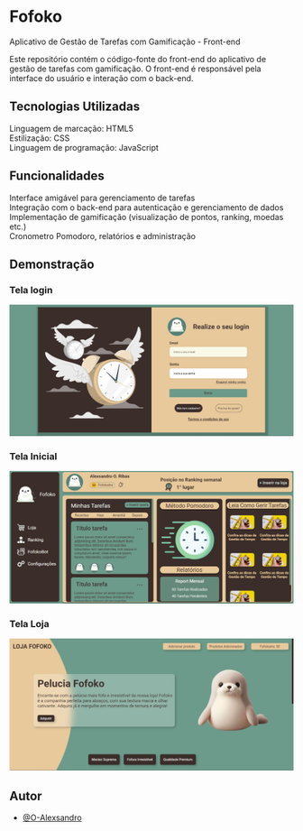 
# Fofoko

Aplicativo de Gestão de Tarefas com Gamificação - Front-end

Este repositório contém o código-fonte do front-end do aplicativo de gestão de tarefas com gamificação. O front-end é responsável pela interface do usuário e interação com o back-end.

## Tecnologias Utilizadas
Linguagem de marcação: HTML5  
Estilização: CSS  
Linguagem de programação: JavaScript  

## Funcionalidades
Interface amigável para gerenciamento de tarefas  
Integração com o back-end para autenticação e gerenciamento de dados  
Implementação de gamificação (visualização de pontos, ranking, moedas etc.)  
Cronometro Pomodoro, relatórios e administração  

## Demonstração

### Tela login
<img src="https://raw.githubusercontent.com/O-Alexsandro/Fofoko-Frontend/refs/heads/main/Fofoko_Tela_Login.png.jpg" width = 600px>  

### Tela Inicial
<img src="https://raw.githubusercontent.com/O-Alexsandro/Fofoko-Frontend/refs/heads/main/Fofoko_Tela_Inicial.png" width = 600px>  

### Tela Loja
<img src="https://raw.githubusercontent.com/O-Alexsandro/Fofoko-Frontend/refs/heads/main/Fofoko_Tela_Loja.png.jpg" width = 600px>  

## Autor
- [@O-Alexsandro](https://www.github.com/O-Alexsandro)
